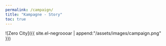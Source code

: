 ```yaml
---
permalink: /campaign/
title: "Kampagne - Story"
toc: true
---
```


![Zero City]({{ site.el-negroooar | append:"/assets/images/campaign.png" }})
